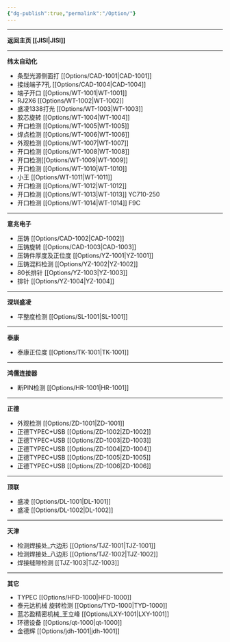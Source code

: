 ```yaml
---
{"dg-publish":true,"permalink":"/Option/"}
---
```



---

**返回主页 [[JISI\|JISI]]**

---
**纬太自动化**
- 条型光源侧面打 [[Options/CAD-1001\|CAD-1001]] 
- 接线端子7孔 [[Options/CAD-1004\|CAD-1004]] 
- 端子开口 [[Options/WT-1001\|WT-1001]] 
- RJ2X6 [[Options/WT-1002\|WT-1002]] 
- 盛凌1338打光 [[Options/WT-1003\|WT-1003]] 
- 胶芯旋转 [[Options/WT-1004\|WT-1004]]
- 开口检测 [[Options/WT-1005\|WT-1005]]
- 焊点检测 [[Options/WT-1006\|WT-1006]]
- 外观检测 [[Options/WT-1007\|WT-1007]]
- 开口检测 [[Options/WT-1008\|WT-1008]]
- 开口检测[[Options/WT-1009\|WT-1009]]
- 开口检测 [[Options/WT-1010\|WT-1010]]
- 小王 [[Options/WT-1011\|WT-1011]]
- 开口检测 [[Options/WT-1012\|WT-1012]]
- 开口检测 [[Options/WT-1013\|WT-1013]] YC710-250
- 开口检测 [[Options/WT-1014\|WT-1014]] F9C

---
**意兆电子**
- 压铸 [[Options/CAD-1002\|CAD-1002]] 
- 压铸旋转 [[Options/CAD-1003\|CAD-1003]]
- 压铸件厚度及正位度 [[Options/YZ-1001\|YZ-1001]]
- 压铸混料检测 [[Options/YZ-1002\|YZ-1002]]
- 80长排针 [[Options/YZ-1003\|YZ-1003]]
- 排针 [[Options/YZ-1004\|YZ-1004]]
---
**深圳盛凌**
- 平整度检测 [[Options/SL-1001\|SL-1001]]

---

**泰康**
- 泰康正位度 [[Options/TK-1001\|TK-1001]]

---

**鸿儒连接器**
- 断PIN检测 [[Options/HR-1001\|HR-1001]]

---
**正德**
- 外观检测 [[Options/ZD-1001\|ZD-1001]]
- 正德TYPEC+USB [[Options/ZD-1002\|ZD-1002]]
- 正德TYPEC+USB [[Options/ZD-1003\|ZD-1003]]
- 正德TYPEC+USB [[Options/ZD-1004\|ZD-1004]]
- 正德TYPEC+USB [[Options/ZD-1005\|ZD-1005]]
- 正德TYPEC+USB [[Options/ZD-1006\|ZD-1006]]

---
**顶联**
- 盛凌 [[Options/DL-1001\|DL-1001]]
- 盛凌 [[Options/DL-1002\|DL-1002]]

---

**天津**
- 检测焊接处_六边形 [[Options/TJZ-1001\|TJZ-1001]]
- 检测焊接处_八边形 [[Options/TJZ-1002\|TJZ-1002]]
- 焊接缝隙检测 [[TJZ-1003\|TJZ-1003]]

---

**其它**
- TYPEC [[Options/HFD-1000\|HFD-1000]]
- 泰元达机械 旋转检测 [[Options/TYD-1000\|TYD-1000]]
- 蓝芯盈精密机械_王立峰 [[Options/LXY-1001\|LXY-1001]]
- 环德设备 [[Options/qt-1000\|qt-1000]]
- 金德辉 [[Options/jdh-1001\|jdh-1001]]